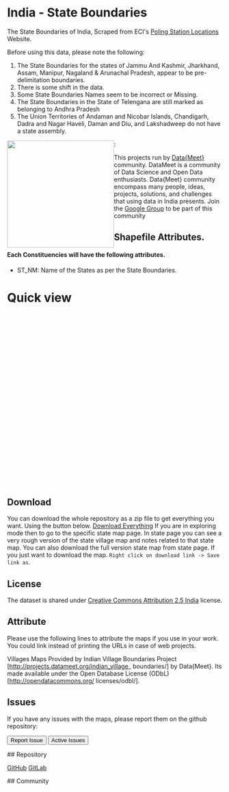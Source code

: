 <style>
#statesmap {
	width: 400px;
	height: 400px;
}

#statesmap .info {
    padding: 6px 8px;
    font: 0.7rem Arial, Helvetica, sans-serif;
    background: white;
    background: rgba(255,255,255,0.8);
    box-shadow: 0 0 15px rgba(0,0,0,0.2);
    border-radius: 5px;
}
#statesmap .info h6 {
	font-size: 1.2rem;
    margin: 0 0 5px;
    color: #777;
}

#statesmap .legend {
    line-height: 18px;
    color: #555;
}

#statesmap .legend i {
    width: 15px;
    height: 15px;
    float: left;
    margin-right: 8px;
    opacity: 0.8;
}


</style>

# India - State Boundaries


The State Boundaries of India, Scraped from ECI's [Poling Station Locations](http://psleci.nic.in/) Website.

           
Before using this data, please note the following:
 
 1. The State Boundaries for the states of  Jammu And Kashmir, Jharkhand, Assam, Manipur, Nagaland & Arunachal Pradesh, appear to be pre-delimitation boundaries.
 2. There is some shift in the data.
 3. Some State Boundaries Names seem to be incorrect or Missing.
 4. The State Boundaries in the State of Telengana are still marked as belonging to Andhra Pradesh
 5. The Union Territories of Andaman and Nicobar Islands, Chandigarh,  Dadra and Nagar Haveli, Daman and Diu, 
 and Lakshadweep do not have a state assembly.

<img width="250px" style="float:left" src="http://projects.datameet.org/logo/datameet_logo_v.1.2.png" > :

This projects run by [Data{Meet}](http://datameet.org/) community. DataMeet is a community of Data Science and
Open Data enthusiasts. Data{Meet} community encompass many people, ideas, projects, solutions, and challenges 
that using data in India presents. Join the [Google Group](https://groups.google.com/group/datameet) to be part 
of this community

## Shapefile Attributes.
#### Each Constituencies will have the following attributes.

- ST_NM: Name of the States as per the State Boundaries.

# Quick view

<div id="statesmap"> </div>


## Download
You can download the whole repository as a zip file to get everything you want. Using the button below.
<a class="btn btn-lg btn-success" href="https://github.com/datameet/maps.git"> <i class="fa fa-download fa-2x pull-left"></i> Download Everything</a>
If you are in exploring mode then to go to the specific state map page. In state page you can see a very rough version of the state village map and notes related to that state map. You can also download the full version state map from state page. If you just want to download the map. <code>Right click on download link -&gt; Save link as</code>.

<!-- | State             |      Status  |  Download |
|-------------------|:------------:|----------:|
| [Bihar - BR](br/) |  Complete    | [Download](https://github.com/datameet/indian_village_boundaries/raw/master/br/br.geojson) |
| [Karnataka - KA](ka/) |  Complete     |   [Download](https://github.com/datameet/indian_village_boundaries/raw/master/ka/ka.geojson) |
| [Kerala - KL](kl/) | Complete |    [Download](https://github.com/datameet/indian_village_boundaries/raw/master/kl/kl.geojson) |
| [Goa - GA](ga/) | Complete |    [Download](https://github.com/datameet/indian_village_boundaries/raw/master/ga/ga.geojson) |
| [Gujarat - GJ](gj/) | Complete |    [Download](https://github.com/datameet/indian_village_boundaries/raw/master/gj/gj.geojson) |
 -->
## License
The dataset is shared under [Creative Commons Attribution 2.5 India](http://creativecommons.org/licenses/by/2.5/in/) license.

## Attribute

Please use the following lines to attribute the maps if you use in your work. You could link instead of printing 
the URLs in case of web projects.

Villages Maps Provided by Indian Village Boundaries Project [http://projects.datameet.org/indian_village_
boundaries/] by Data{Meet}. Its made available under the Open Database License (ODbL)[http://opendatacommons.org/
licenses/odbl/].

## Issues
If you have any issues with the maps, please report them on the github repository:
<p><a href="https://github.com/datameet/maps/issues"><button class="btn btn-primary" type="submit">Report Issue</button></a>
<a href="https://github.com/datameet/maps/issues"><button class="btn btn-primary" type="submit">Active Issues</button></a></p>
## Repository
<p><a class="btn btn-lg btn-success" href="https://github.com/datameet/maps/issues">
  <i class="fa fa-github fa-2x pull-left"></i> GitHub</a>   <a class="btn btn-lg btn-success" href="https://github.com/datameet/maps/issues">
  <i class="fa fa-git fa-2x pull-left"></i> GitLab</a></p>
## Community </div>


